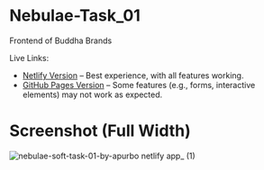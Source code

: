 # Nebulae-Task_01
Frontend of Buddha Brands

Live Links:
- [Netlify Version](https://nebulae-soft-task-01-by-apurbo.netlify.app/) – Best experience, with all features working.
- [GitHub Pages Version](https://apurbo326.github.io/Nebulae-Task_01/) – Some features (e.g., forms, interactive elements) may not work as expected.

# Screenshot (Full Width)
![nebulae-soft-task-01-by-apurbo netlify app_ (1)](https://github.com/user-attachments/assets/f8b79be7-23b3-478c-94cd-0a12e771cb17)

